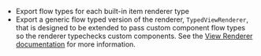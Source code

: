 - Export flow types for each built-in item renderer type
- Export a generic flow typed version of the renderer, `TypedViewRenderer`, that is designed to be extended to pass custom component flow types
  so the renderer typechecks custom components. See the [View Renderer documentation](https://atlaskit.atlassian.com/packages/core/navigation-next/docs/state-controllers#view-renderer) for more information.
